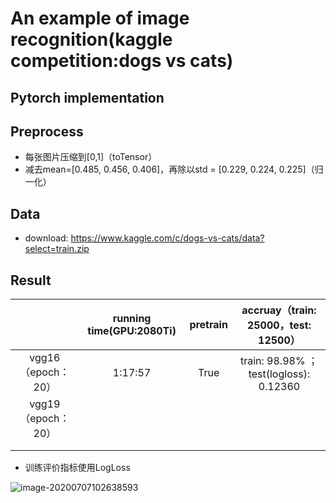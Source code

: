 # An example of image recognition(kaggle competition:dogs vs cats)

## Pytorch implementation

## Preprocess

* 每张图片压缩到[0,1]（toTensor）
* 减去mean=[0.485, 0.456, 0.406]，再除以std = [0.229, 0.224, 0.225]（归一化）

## Data

* download: https://www.kaggle.com/c/dogs-vs-cats/data?select=train.zip

## Result

|                    | running time(GPU:2080Ti) | pretrain |  accruay（train: 25000，test: 12500）   |
| :----------------: | :----------------------: | :------: | :-------------------------------------: |
| vgg16（epoch：20） |         1:17:57          |   True   | train:  98.98% ；test(logloss): 0.12360 |
| vgg19（epoch：20） |                          |          |                                         |
|                    |                          |          |                                         |
|                    |                          |          |                                         |

* 训练评价指标使用LogLoss

![image-20200707102638593](C:\Users\zoubo123\AppData\Roaming\Typora\typora-user-images\image-20200707102638593.png)